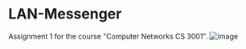 # LAN-Messenger
Assignment 1 for the course "Computer Networks CS 3001".
![image](https://user-images.githubusercontent.com/59371949/220443158-ee418f5c-04ef-4210-99dc-422ceec07978.png)

